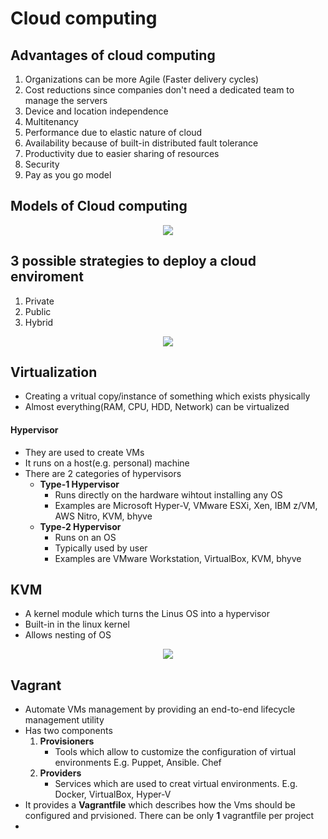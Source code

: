 # Cloud computing

## Advantages of cloud computing

1. Organizations can be more Agile (Faster delivery cycles)
2. Cost reductions since companies don't need a dedicated team to manage the servers
3. Device and location independence
4. Multitenancy
5. Performance due to elastic nature of cloud
6. Availability because of built-in distributed fault tolerance 
7. Productivity due to easier sharing of resources
8. Security
9. Pay as you go model

## Models of Cloud computing
 
<p align="center"><img src="https://upload.wikimedia.org/wikipedia/commons/3/3c/Cloud_computing_layers.png" align=""></p>


## 3 possible strategies to deploy a cloud enviroment

1. Private
2. Public 
3. Hybrid

<p align="center"><img src="https://upload.wikimedia.org/wikipedia/commons/8/87/Cloud_computing_types.svg" align=""></p>

## Virtualization

- Creating a vritual copy/instance of something which exists physically
- Almost everything(RAM, CPU, HDD, Network) can be virtualized

#### <b>Hypervisor</b>
- They are used to create VMs
- It runs on a host(e.g. personal) machine
- There are 2 categories of hypervisors
    - <b>Type-1 Hypervisor </b>
        - Runs directly on the hardware wihtout installing any OS
        - Examples are Microsoft Hyper-V, VMware ESXi, Xen, IBM z/VM, AWS Nitro, KVM, bhyve
    - <b>Type-2 Hypervisor </b>
        - Runs on an OS
        - Typically used by user
        - Examples are VMware Workstation, VirtualBox, KVM, bhyve


## KVM
- A kernel module which turns the Linus OS into a hypervisor
- Built-in in the linux kernel
- Allows nesting of OS
<p align="center"><img src="https://upload.wikimedia.org/wikipedia/commons/4/40/Kernel-based_Virtual_Machine.svg" align=""></p>

## Vagrant
- Automate VMs management by providing an end-to-end lifecycle management utility
- Has two components
    1. <b>Provisioners</b>
        - Tools which allow to customize the configuration of virtual environments E.g. Puppet, Ansible. Chef
    2. <b>Providers</b>
        - Services which are used to creat virtual environments. E.g. Docker, VirtualBox, Hyper-V
- It provides a <b>Vagrantfile</b> which describes how the Vms should be configured and prvisioned. There can be only <b>1</b> vagrantfile per project
- 

